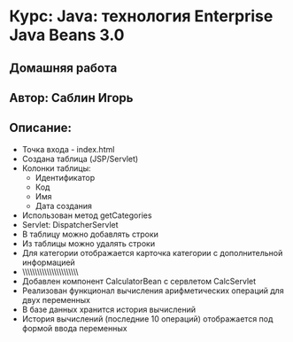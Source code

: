 
# Курс: Java: технология Enterprise Java Beans 3.0

## Домашняя работа

## Автор: Саблин Игорь

## Описание:
* Точка входа - index.html
* Создана таблица (JSP/Servlet)
* Колонки таблицы:
    * Идентификатор
    * Код
    * Имя
    * Дата создания
* Использован метод getCategories
* Servlet: DispatcherServlet
* В таблицу можно добавлять строки
* Из таблицы можно удалять строки
* Для категории отображается карточка категории с дополнительной информацией
* \\\\\\\\\\\\\\\\\\\\\\\\\\\\\\\\\\\\\\\\\\\\\\
* Добавлен компонент CalculatorBean с сервлетом CalcServlet
* Реализован функционал вычисления арифметических операций для двух переменных
* В базе данных хранится история вычислений
* История вычислений (последние 10 операций) отображается под формой ввода переменных

